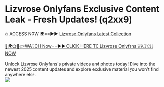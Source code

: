 # Lizvrose Onlyfans Exclusive Content Leak - Fresh Updates! (q2xx9)

🔥 ACCESS NOW 🌍==►► <a href="https://tinyurl.com/kvy9nzfs" rel="nofollow">Lizvrose Onlyfans Latest Collection</a>
<br><br>
[🔴🌍📺📱👉WA𝚃CH Now==►► CLICK HERE TO Lizvrose Onlyfans 𝚆𝙰𝚃𝙲𝙷 NOW](https://tinyurl.com/kvy9nzfs)
<br><br>
Unlock Lizvrose Onlyfans's private videos and photos today! Dive into the newest 2025 content updates and explore exclusive material you won’t find anywhere else.
<br>
<a href="https://tinyurl.com/kvy9nzfs" rel="nofollow" data-target="animated-image.originalLink"><img src="https://camo.githubusercontent.com/8a4f000d20f83aca3bf7ec5f350d767afa0574a8a352519fd8cfa583a6f93a33/68747470733a2f2f692e696d6775722e636f6d2f644a486b345a712e676966" data-canonical-src="https://i.imgur.com/dJHk4Zq.gif" style="max-width: 100%; display: inline-block;" data-target="animated-image.originalImage"></a>
<br>
